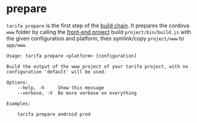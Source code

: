 # prepare

`tarifa prepare` is the first step of the [build chain](../workflow/index.md). It prepares the cordova `www` folder by calling the [front-end project](../project/index.md#the-www-project) build `project/bin/build.js` with the given configuration and platform, then symlink/copy `project/www` to `app/www`.

```
Usage: tarifa prepare <platform> [configuration]

Build the output of the www project of your tarifa project, with no
configuration 'default' will be used.

Options:
    --help, -h     Show this message
    --verbose, -V  Be more verbose on everything

Examples:

    tarifa prepare android prod
```
